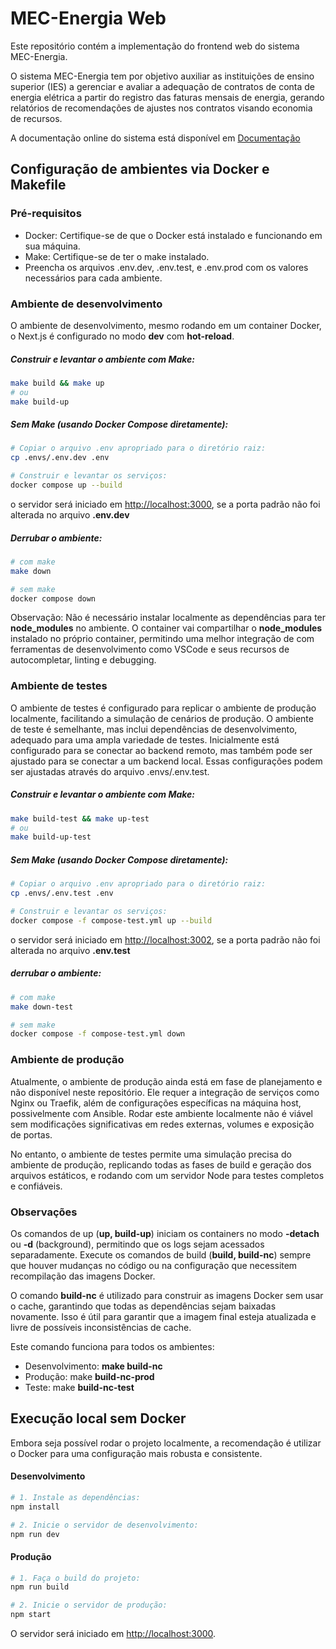 # MEC-Energia Web

Este repositório contém a implementação do frontend web do sistema MEC-Energia.

O sistema MEC-Energia tem por objetivo auxiliar as instituições de ensino superior (IES) a gerenciar e avaliar a 
adequação de contratos de conta de energia elétrica a partir do registro das faturas mensais de energia, gerando 
relatórios de recomendações de ajustes nos contratos visando economia de recursos.

A documentação online do sistema está disponível em [Documentação](https://lappis-unb.gitlab.io/projects/mec-energia/documentacao)


## Configuração de ambientes via Docker e Makefile

### Pré-requisitos
- Docker: Certifique-se de que o Docker está instalado e funcionando em sua máquina.
- Make: Certifique-se de ter o make instalado.
- Preencha os arquivos .env.dev, .env.test, e .env.prod com os valores necessários para cada ambiente.

### Ambiente de desenvolvimento
O ambiente de desenvolvimento, mesmo rodando em um container Docker, o Next.js é configurado no modo 
**dev** com **hot-reload**.

##### Construir e levantar o ambiente com Make:

```bash
make build && make up
# ou 
make build-up
```
##### Sem Make (usando Docker Compose diretamente):


```bash
# Copiar o arquivo .env apropriado para o diretório raiz:
cp .envs/.env.dev .env

# Construir e levantar os serviços:
docker compose up --build
```

o servidor será iniciado em [http://localhost:3000](http://localhost:3000), se a porta padrão não foi alterada
 no arquivo **.env.dev**

##### Derrubar o ambiente:
```bash
# com make
make down

# sem make
docker compose down
```

Observação: Não é necessário instalar localmente as dependências para ter **node_modules** no ambiente. O 
container vai compartilhar o **node_modules** instalado no próprio container, permitindo uma melhor integração 
de com ferramentas de desenvolvimento como VSCode e seus recursos de autocompletar, linting e debugging.

### Ambiente de testes
O ambiente de testes é configurado para replicar o ambiente de produção localmente, facilitando a simulação de 
cenários de produção. O ambiente de teste é semelhante, mas inclui dependências de desenvolvimento, adequado 
para uma ampla variedade de testes. Inicialmente está configurado para se conectar ao backend remoto,  mas 
também pode ser ajustado para se conectar a um backend local. Essas configurações podem ser ajustadas através 
do arquivo .envs/.env.test.

##### Construir e levantar o ambiente com Make:
```bash
make build-test && make up-test
# ou 
make build-up-test
```

##### Sem Make (usando Docker Compose diretamente):
```bash
# Copiar o arquivo .env apropriado para o diretório raiz:
cp .envs/.env.test .env

# Construir e levantar os serviços:
docker compose -f compose-test.yml up --build
```

o servidor será iniciado em [http://localhost:3002](http://localhost:3002), se a porta padrão não foi alterada
 no arquivo **.env.test**

##### derrubar o ambiente:
```bash
# com make
make down-test

# sem make
docker compose -f compose-test.yml down
```

### Ambiente de produção

Atualmente, o ambiente de produção ainda está em fase de planejamento e não disponível neste repositório. Ele requer 
a integração de serviços como Nginx ou Traefik, além de configurações específicas na máquina host, possivelmente com 
Ansible. Rodar este ambiente localmente não é viável sem modificações significativas em redes externas, volumes e 
exposição de portas.

No entanto, o ambiente de testes permite uma simulação precisa do ambiente de produção, replicando todas as fases de 
build e geração dos arquivos estáticos, e rodando com um servidor Node para testes completos e confiáveis.



### Observações
Os comandos de up (**up, build-up**) iniciam os containers no modo **-detach** ou **-d** (background), permitindo 
que os logs sejam acessados separadamente. Execute os comandos de build (**build, build-nc**) sempre que houver 
mudanças no código ou na configuração que necessitem recompilação das imagens Docker.

O comando **build-nc** é utilizado para construir as imagens Docker sem usar o cache, garantindo que todas as 
dependências sejam baixadas novamente. Isso é útil para garantir que a imagem final esteja atualizada e livre de 
possíveis inconsistências de cache.

Este comando funciona para todos os ambientes:
- Desenvolvimento: **make build-nc**
- Produção: make **build-nc-prod**
- Teste: make **build-nc-test**

## Execução local sem Docker

Embora seja possível rodar o projeto localmente, a recomendação é utilizar o Docker para uma configuração mais 
robusta e consistente.

#### Desenvolvimento

```bash
# 1. Instale as dependências:
npm install

# 2. Inicie o servidor de desenvolvimento:
npm run dev
```

#### Produção

```bash
# 1. Faça o build do projeto:
npm run build

# 2. Inicie o servidor de produção:
npm start
```

O servidor será iniciado em [http://localhost:3000](http://localhost:3000).
